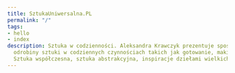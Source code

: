 ```yaml
---
title: SztukaUniwersalna.PL
permalink: "/"
tags:
- hello
- index
description: Sztuka w codzienności. Aleksandra Krawczyk prezentuje sposoby na odnalezienie
  odrobiny sztuki w codziennych czynnościach takich jak gotowanie, makijaż, oraz moda.
  Sztuka współczesna, sztuka abstrakcyjna, inspiracje dziełami wielkich twórców.
---
```


<div>
  <Feed {...data} feed={ data.website.getCollectionOfTitle('Posts').pages } />
</div>

